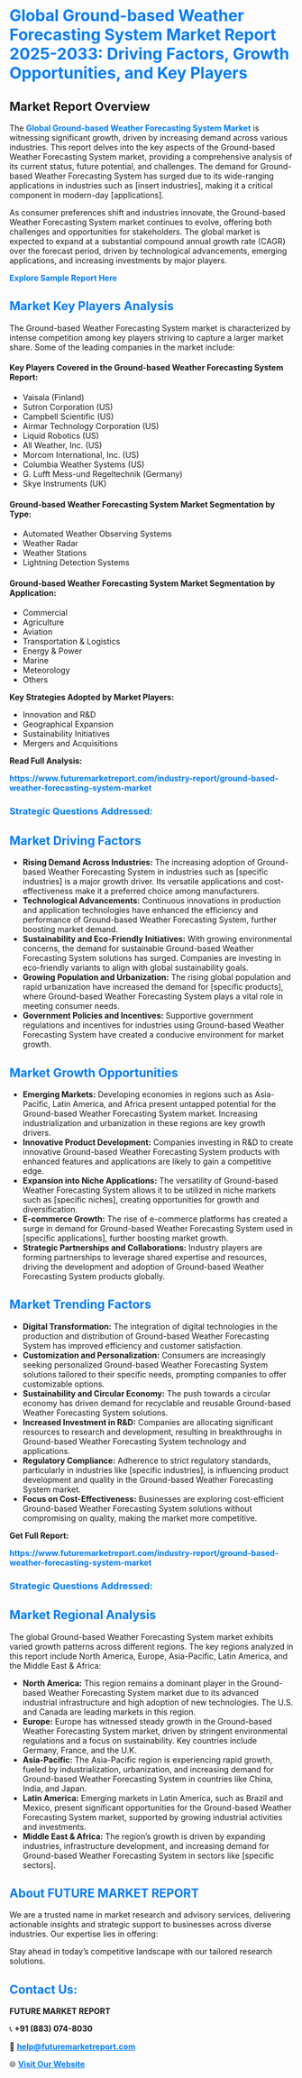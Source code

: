 <h1 style="color: #007BFF;">Global Ground-based Weather Forecasting System Market Report 2025-2033: Driving Factors, Growth Opportunities, and Key Players</h1>

<section id="overview">
<h2>Market Report Overview</h2>
<p>The <a href="https://www.futuremarketreport.com/industry-report/ground-based-weather-forecasting-system-market" style="color: #007BFF; text-decoration: none;"><strong>Global Ground-based Weather Forecasting System Market</strong></a> is witnessing significant growth, driven by increasing demand across various industries. This report delves into the key aspects of the Ground-based Weather Forecasting System market, providing a comprehensive analysis of its current status, future potential, and challenges. The demand for Ground-based Weather Forecasting System has surged due to its wide-ranging applications in industries such as [insert industries], making it a critical component in modern-day [applications].</p>
<p>As consumer preferences shift and industries innovate, the Ground-based Weather Forecasting System market continues to evolve, offering both challenges and opportunities for stakeholders. The global market is expected to expand at a substantial compound annual growth rate (CAGR) over the forecast period, driven by technological advancements, emerging applications, and increasing investments by major players.</p>
</section>

<section id="overview">
<p><a href="https://www.futuremarketreport.com/request-sample/reportId=104089" style="color: #007BFF; text-decoration: none;"><strong>Explore Sample Report Here</strong></a></p>
</section>

<section id="key-players">
<h2 style="color: #007BFF;">Market Key Players Analysis</h2>
<p>The Ground-based Weather Forecasting System market is characterized by intense competition among key players striving to capture a larger market share. Some of the leading companies in the market include:</p>
<h4>Key Players Covered in the Ground-based Weather Forecasting System Report:</h4>
<ul><li>Vaisala (Finland)</li><li>Sutron Corporation (US)</li><li>Campbell Scientific (US)</li><li>Airmar Technology Corporation (US)</li><li>Liquid Robotics (US)</li><li>All Weather, Inc. (US)</li><li>Morcom International, Inc. (US)</li><li>Columbia Weather Systems (US)</li><li>G. Lufft Mess-und Regeltechnik (Germany)</li><li>Skye Instruments (UK)</li></ul>
<h4>Ground-based Weather Forecasting System Market Segmentation by Type:</h4>
<ul><li>Automated Weather Observing Systems</li><li>Weather Radar</li><li>Weather Stations</li><li>Lightning Detection Systems</li></ul>

<h4>Ground-based Weather Forecasting System Market Segmentation by Application:</h4>
<ul><li>Commercial</li><li>Agriculture</li><li>Aviation</li><li>Transportation &amp; Logistics</li><li>Energy &amp; Power</li><li>Marine</li><li>Meteorology</li><li>Others</li></ul>
<p><strong>Key Strategies Adopted by Market Players:</strong></p>
<ul>
<li>Innovation and R&D</li>
<li>Geographical Expansion</li>
<li>Sustainability Initiatives</li>
<li>Mergers and Acquisitions</li>
</ul>
</section>

<section>
<p><strong>Read Full Analysis: </strong></p><a href="https://www.futuremarketreport.com/industry-report/ground-based-weather-forecasting-system-market" style="color: #007BFF; text-decoration: none;"><strong>https://www.futuremarketreport.com/industry-report/ground-based-weather-forecasting-system-market</strong></a>
<h3 style="color: #007BFF;">Strategic Questions Addressed:</h3>
</section>

<section id="driving-factors">
<h2 style="color: #007BFF;">Market Driving Factors</h2>
<ul>
<li><strong>Rising Demand Across Industries:</strong> The increasing adoption of Ground-based Weather Forecasting System in industries such as [specific industries] is a major growth driver. Its versatile applications and cost-effectiveness make it a preferred choice among manufacturers.</li>
<li><strong>Technological Advancements:</strong> Continuous innovations in production and application technologies have enhanced the efficiency and performance of Ground-based Weather Forecasting System, further boosting market demand.</li>
<li><strong>Sustainability and Eco-Friendly Initiatives:</strong> With growing environmental concerns, the demand for sustainable Ground-based Weather Forecasting System solutions has surged. Companies are investing in eco-friendly variants to align with global sustainability goals.</li>
<li><strong>Growing Population and Urbanization:</strong> The rising global population and rapid urbanization have increased the demand for [specific products], where Ground-based Weather Forecasting System plays a vital role in meeting consumer needs.</li>
<li><strong>Government Policies and Incentives:</strong> Supportive government regulations and incentives for industries using Ground-based Weather Forecasting System have created a conducive environment for market growth.</li>
</ul>
</section>

<section id="growth-opportunities">
<h2 style="color: #007BFF;">Market Growth Opportunities</h2>
<ul>
<li><strong>Emerging Markets:</strong> Developing economies in regions such as Asia-Pacific, Latin America, and Africa present untapped potential for the Ground-based Weather Forecasting System market. Increasing industrialization and urbanization in these regions are key growth drivers.</li>
<li><strong>Innovative Product Development:</strong> Companies investing in R&D to create innovative Ground-based Weather Forecasting System products with enhanced features and applications are likely to gain a competitive edge.</li>
<li><strong>Expansion into Niche Applications:</strong> The versatility of Ground-based Weather Forecasting System allows it to be utilized in niche markets such as [specific niches], creating opportunities for growth and diversification.</li>
<li><strong>E-commerce Growth:</strong> The rise of e-commerce platforms has created a surge in demand for Ground-based Weather Forecasting System used in [specific applications], further boosting market growth.</li>
<li><strong>Strategic Partnerships and Collaborations:</strong> Industry players are forming partnerships to leverage shared expertise and resources, driving the development and adoption of Ground-based Weather Forecasting System products globally.</li>
</ul>
</section>

<section id="trending-factors">
<h2 style="color: #007BFF;">Market Trending Factors</h2>
<ul>
<li><strong>Digital Transformation:</strong> The integration of digital technologies in the production and distribution of Ground-based Weather Forecasting System has improved efficiency and customer satisfaction.</li>
<li><strong>Customization and Personalization:</strong> Consumers are increasingly seeking personalized Ground-based Weather Forecasting System solutions tailored to their specific needs, prompting companies to offer customizable options.</li>
<li><strong>Sustainability and Circular Economy:</strong> The push towards a circular economy has driven demand for recyclable and reusable Ground-based Weather Forecasting System solutions.</li>
<li><strong>Increased Investment in R&D:</strong> Companies are allocating significant resources to research and development, resulting in breakthroughs in Ground-based Weather Forecasting System technology and applications.</li>
<li><strong>Regulatory Compliance:</strong> Adherence to strict regulatory standards, particularly in industries like [specific industries], is influencing product development and quality in the Ground-based Weather Forecasting System market.</li>
<li><strong>Focus on Cost-Effectiveness:</strong> Businesses are exploring cost-efficient Ground-based Weather Forecasting System solutions without compromising on quality, making the market more competitive.</li>
</ul>
</section>

<section>
<p><strong>Get Full Report: </strong></p><a href="https://www.futuremarketreport.com/industry-report/ground-based-weather-forecasting-system-market" style="color: #007BFF; text-decoration: none;"><strong>https://www.futuremarketreport.com/industry-report/ground-based-weather-forecasting-system-market</strong></a>
<h3 style="color: #007BFF;">Strategic Questions Addressed:</h3>
</section>


<section id="regional-analysis">
<h2 style="color: #007BFF;">Market Regional Analysis</h2>
<p>The global Ground-based Weather Forecasting System market exhibits varied growth patterns across different regions. The key regions analyzed in this report include North America, Europe, Asia-Pacific, Latin America, and the Middle East & Africa:</p>
<ul>
<li><strong>North America:</strong> This region remains a dominant player in the Ground-based Weather Forecasting System market due to its advanced industrial infrastructure and high adoption of new technologies. The U.S. and Canada are leading markets in this region.</li>
<li><strong>Europe:</strong> Europe has witnessed steady growth in the Ground-based Weather Forecasting System market, driven by stringent environmental regulations and a focus on sustainability. Key countries include Germany, France, and the U.K.</li>
<li><strong>Asia-Pacific:</strong> The Asia-Pacific region is experiencing rapid growth, fueled by industrialization, urbanization, and increasing demand for Ground-based Weather Forecasting System in countries like China, India, and Japan.</li>
<li><strong>Latin America:</strong> Emerging markets in Latin America, such as Brazil and Mexico, present significant opportunities for the Ground-based Weather Forecasting System market, supported by growing industrial activities and investments.</li>
<li><strong>Middle East & Africa:</strong> The region’s growth is driven by expanding industries, infrastructure development, and increasing demand for Ground-based Weather Forecasting System in sectors like [specific sectors].</li>
</ul>
</section>

<footer>
<h2 style="color: #007BFF;">About FUTURE MARKET REPORT</h2>
<p>We are a trusted name in market research and advisory services, delivering actionable insights and strategic support to businesses across diverse industries. Our expertise lies in offering:</p>

<p>Stay ahead in today’s competitive landscape with our tailored research solutions.</p>

<h2 style="color: #007BFF;">Contact Us:</h2>
<p><strong>FUTURE MARKET REPORT</strong></p>
<p>📞 <strong>+91 (883) 074-8030</strong></p>
<p>📧 <strong><a href="mailto:help@futuremarketreport.com" style="color: #007BFF;">help@futuremarketreport.com</a></strong></p>
<p>🌐 <strong><a href="https://www.futuremarketreport.com/" style="color: #007BFF;">Visit Our Website</a></strong></p>
</footer>